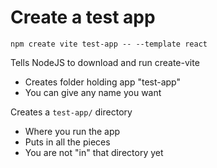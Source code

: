 # Create a test app

```
npm create vite test-app -- --template react
```

Tells NodeJS to download and run create-vite
- Creates folder holding app "test-app"
- You can give any name you want

Creates a `test-app/` directory
- Where you run the app
- Puts in all the pieces
- You are not "in" that directory yet

